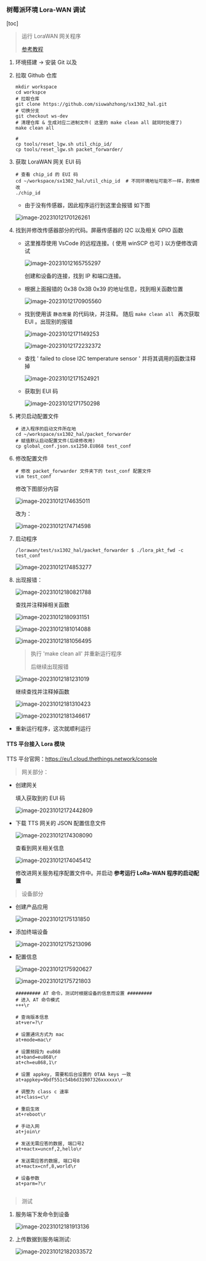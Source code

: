 ### 树莓派环境 Lora-WAN 调试

[toc]

> 运行 LoraWAN 网关程序
>
> [参考教程](https://www.waveshare.net/wiki/SX1302_LoRaWAN_Gateway_HAT)

1. 环境搭建 -> 安装 Git 以及

2. 拉取 Github 仓库

   ```shell
   mkdir workspace
   cd workspce
   # 拉取仓库
   git clone https://github.com/siuwahzhong/sx1302_hal.git
   # 切换分支 
   git checkout ws-dev
   # 清理仓库 & 生成对应二进制文件( 这里的 make clean all 就同时处理了)
   make clean all
   
   #
   cp tools/reset_lgw.sh util_chip_id/
   cp tools/reset_lgw.sh packet_forwarder/
   ```

3. 获取 LoraWAN 网关 EUI 码

   ```shell
   # 查看 chip_id 的 EUI 码
   cd ~/workspace/sx1302_hal/util_chip_id  # 不同环境地址可能不一样，酌情修改
   ./chip_id
   
   ```
   
   - 由于没有传感器，因此程序运行到这里会报错 如下图
   
   ![image-20231012170126261](https://dearliao.oss-cn-shenzhen.aliyuncs.com/Note/picture/202310181450760.png)
   
4. 找到并修改传感器部分的代码。屏蔽传感器的 I2C 以及相关 GPIO 函数

   - 这里推荐使用 VsCode 的远程连接。( 使用 winSCP 也可 ) 以方便修改调试

     ![image-20231012165755297](https://dearliao.oss-cn-shenzhen.aliyuncs.com/Note/picture/202310181450762.png)

     创建和设备的连接，找到 IP 和端口连接。

   - 根据上面报错的 0x38 0x3B 0x39 的地址信息，找到相关函数位置

     ![image-20231012170905560](https://dearliao.oss-cn-shenzhen.aliyuncs.com/Note/picture/202310181450763.png)

   - 找到使用该 `静态常量` 的代码块，并注释。 随后 `make clean all ` 再次获取 EUI 。出现别的报错

     ![image-20231012171149253](https://dearliao.oss-cn-shenzhen.aliyuncs.com/Note/picture/202310181450764.png)

     ![image-20231012172232372](https://dearliao.oss-cn-shenzhen.aliyuncs.com/Note/picture/202310181450765.png)

   - 查找 ' failed to close I2C temperature sensor ' 并将其调用的函数注释掉

     ![image-20231012171524921](https://dearliao.oss-cn-shenzhen.aliyuncs.com/Note/picture/202310181450766.png)

   - 获取到 EUI 码

     ![image-20231012171750298](https://dearliao.oss-cn-shenzhen.aliyuncs.com/Note/picture/202310181450767.png)

5. 拷贝启动配置文件

   ```shell
   # 进入程序的启动文件所在地
   cd ~/workspace/sx1302_hal/packet_forwarder
   # 赋值默认启动配置文件(后续修改用)
   cp global_conf.json.sx1250.EU868 test_conf
   
   ```

6. 修改配置文件

   ```shell
   # 修改 packet_forwarder 文件夹下的 test_conf 配置文件
   vim test_conf
   
   ```

   修改下图部分内容

   ![image-20231012174635011](https://dearliao.oss-cn-shenzhen.aliyuncs.com/Note/picture/202310181450768.png)

   改为：

   ![image-20231012174714598](https://dearliao.oss-cn-shenzhen.aliyuncs.com/Note/picture/202310181450769.png)

7. 启动程序

   `/lorawan/test/sx1302_hal/packet_forwarder $ ./lora_pkt_fwd -c test_conf`

   ![image-20231012174853277](https://dearliao.oss-cn-shenzhen.aliyuncs.com/Note/picture/202310181450770.png)

8. 出现报错：

   ![image-20231012180821788](https://dearliao.oss-cn-shenzhen.aliyuncs.com/Note/picture/202310181450771.png)

   查找并注释掉相关函数

   ![image-20231012180931151](https://dearliao.oss-cn-shenzhen.aliyuncs.com/Note/picture/202310181450772.png)

   ![image-20231012181014088](https://dearliao.oss-cn-shenzhen.aliyuncs.com/Note/picture/202310181450773.png)

   ![image-20231012181056495](https://dearliao.oss-cn-shenzhen.aliyuncs.com/Note/picture/202310181450774.png)

   > 执行 'make clean all' 并重新运行程序
   >
   > 后继续出现报错

   ![image-20231012181231019](https://dearliao.oss-cn-shenzhen.aliyuncs.com/Note/picture/202310181450775.png)

   继续查找并注释掉函数

   ![image-20231012181310423](https://dearliao.oss-cn-shenzhen.aliyuncs.com/Note/picture/202310181450776.png)

   ![image-20231012181346617](https://dearliao.oss-cn-shenzhen.aliyuncs.com/Note/picture/202310181450777.png)

- 重新运行程序，这次就顺利运行



#### TTS 平台接入 Lora 模块

TTS 平台官网：https://eu1.cloud.thethings.network/console

> 网关部分：

- 创建网关

  填入获取到的 EUI 码

  ![image-20231012172442809](https://dearliao.oss-cn-shenzhen.aliyuncs.com/Note/picture/202310181450778.png)

  

- 下载 TTS 网关的 JSON 配置信息文件

  ![image-20231012174308090](https://dearliao.oss-cn-shenzhen.aliyuncs.com/Note/picture/202310181450779.png)

  查看到网关相关信息

  ![image-20231012174045412](https://dearliao.oss-cn-shenzhen.aliyuncs.com/Note/picture/202310181450780.png)

  修改进网关服务程序配置文件中。并启动 **参考运行 LoRa-WAN 程序的启动配置**

  

> 设备部分

- 创建产品应用

  ![image-20231012175131850](https://dearliao.oss-cn-shenzhen.aliyuncs.com/Note/picture/202310181450781.png)

- 添加终端设备

  ![image-20231012175213096](https://dearliao.oss-cn-shenzhen.aliyuncs.com/Note/picture/202310181450782.png)

- 配置信息

  ![image-20231012175920627](https://dearliao.oss-cn-shenzhen.aliyuncs.com/Note/picture/202310181450783.png)

  ![image-20231012175721803](https://dearliao.oss-cn-shenzhen.aliyuncs.com/Note/picture/202310181450784.png)

  ```shell
  ######### AT 命令，测试时根据设备的信息而设置 #########
  # 进入 AT 命令模式
  +++\r
  
  # 查询版本信息
  at+ver=?\r
  
  # 设置通讯方式为 mac
  at+mode=mac\r
  
  # 设置频段为 eu868
  at+band=eu868\r
  at+ch=eu868,1\r
  
  # 设置 appkey, 需要和后台设置的 OTAA keys 一致
  at+appkey=9bdf551c54b6d31907326xxxxxx\r
  
  # 调整为 class c 速率
  at+class=c\r
  
  # 重启生效
  at+reboot\r
  
  # 手动入网
  at+join\r
  
  # 发送无需应答的数据, 端口号2
  at+mactx=uncnf,2,hello\r
  
  # 发送需应答的数据, 端口号8
  at+mactx=cnf,8,world\r
  
  # 设备参数
  at+parm=?\r
  
  
  ```
  
  

> 测试

1. 服务端下发命令到设备

   ![image-20231012181913136](https://dearliao.oss-cn-shenzhen.aliyuncs.com/Note/picture/202310181450785.png)

2. 上传数据到服务端测试:

   ![image-20231012182033572](https://dearliao.oss-cn-shenzhen.aliyuncs.com/Note/picture/202310181450786.png)

   









